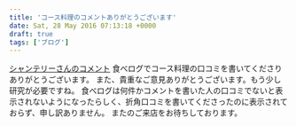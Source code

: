 ```yaml
---
title: 'コース料理のコメントありがとうございます'
date: Sat, 28 May 2016 07:13:18 +0000
draft: true
tags: ['ブログ']
---
```


[シャンテリーさんのコメント](//tabelog.com/rvwr/004216669/) 食べログでコース料理の口コミを書いてくださりありがとうございます。 また、貴重なご意見ありがとうございます。もう少し研究が必要ですね。 食べログは何件かコメントを書いた人の口コミでないと表示されないようになったらしく、折角口コミを書いてくださったのに表示されておらず、申し訳ありません。 またのご来店をお待ちしております。
